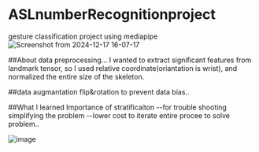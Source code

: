 # ASLnumberRecognitionproject
gesture classification project using mediapipe
![Screenshot from 2024-12-17 16-07-17](https://github.com/user-attachments/assets/2f888602-1efe-4e2b-87ce-5bc88a1922b7)

##About data preprocessing...
  I wanted to extract significant features from landmark tensor, so I used relative coordinate(oriantation is wrist), and normalized the entire size of the skeleton. 

##data augmantation
  flip&rotation to prevent data bias..

##What I learned
  Importance of stratificaiton  --for trouble shooting
  simplifying the problem  --lower cost to iterate entire procee to solve problem..


![image](https://github.com/user-attachments/assets/a1ae76ab-b776-4f67-92c4-dd7b54571a53)
